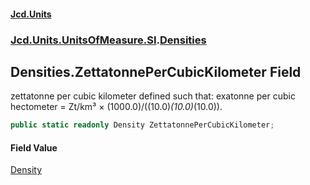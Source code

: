 #### [Jcd.Units](index.md 'index')

### [Jcd.Units.UnitsOfMeasure.SI](Jcd.Units.UnitsOfMeasure.SI.md 'Jcd.Units.UnitsOfMeasure.SI').[Densities](Densities.md 'Jcd.Units.UnitsOfMeasure.SI.Densities')

## Densities.ZettatonnePerCubicKilometer Field

zettatonne per cubic kilometer defined such that: exatonne per cubic hectometer = Zt/km³ ×
(1000.0)/((10.0)*(10.0)*(10.0)).

```csharp
public static readonly Density ZettatonnePerCubicKilometer;
```

#### Field Value

[Density](Density.md 'Jcd.Units.UnitTypes.Density')